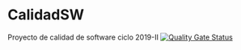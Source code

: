 # CalidadSW
Proyecto de calidad de software ciclo 2019-II
[![Quality Gate Status](http://localhost:9000/api/project_badges/measure?project=unmsm.edu.pe%3ACalidadSW&metric=alert_status)](http://localhost:9000/dashboard?id=unmsm.edu.pe%3ACalidadSW)
